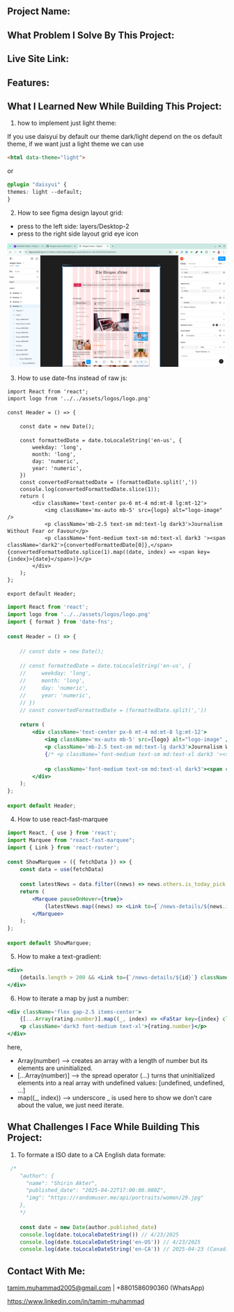 ## Project Name: 

## What Problem I Solve By This Project: 

## Live Site Link: 

## Features:

## What I Learned New While Building This Project: 

1. how to implement just light theme: 

If you use daisyui by default our theme dark/light depend on the os default theme, if we want just a light theme we can use 

```html
<html data-theme="light">
```
or

```css
@plugin "daisyui" {
themes: light --default;
}
```

2. How to see figma design layout grid:  

- press to the left side: layers/Desktop-2
- press to the right side layout grid eye icon

![image](./src//assets/images/readme-images/how-to-see-layout-grid-on-figma.png)


3. How to use date-fns instead of raw js: 

```
import React from 'react';
import logo from '../../assets/logos/logo.png'

const Header = () => {

    const date = new Date();

    const formattedDate = date.toLocaleString('en-us', {
        weekday: 'long',
        month: 'long',
        day: 'numeric',
        year: 'numeric',
    })
    const convertedFormattedDate = (formattedDate.split(','))
    console.log(convertedFormattedDate.slice(1));
    return (
        <div className='text-center px-6 mt-4 md:mt-8 lg:mt-12'>
            <img className='mx-auto mb-5' src={logo} alt="logo-image" />
            <p className='mb-2.5 text-sm md:text-lg dark3'>Journalism Without Fear or Favour</p>
            <p className='font-medium text-sm md:text-xl dark3 '><span className='dark2'>{convertedFormattedDate[0]},</span>{convertedFormattedDate.splice(1).map((date, index) => <span key={index}>{date}</span>)}</p>
        </div>
    );
};

export default Header;
```

```jsx
import React from 'react';
import logo from '../../assets/logos/logo.png'
import { format } from 'date-fns';

const Header = () => {

    // const date = new Date();

    // const formattedDate = date.toLocaleString('en-us', {
    //     weekday: 'long',
    //     month: 'long',
    //     day: 'numeric',
    //     year: 'numeric',
    // })
    // const convertedFormattedDate = (formattedDate.split(','))

    return (
        <div className='text-center px-6 mt-4 md:mt-8 lg:mt-12'>
            <img className='mx-auto mb-5' src={logo} alt="logo-image" />
            <p className='mb-2.5 text-sm md:text-lg dark3'>Journalism Without Fear or Favour</p>
            {/* <p className='font-medium text-sm md:text-xl dark3 '><span className='dark2'>{convertedFormattedDate[0]},</span>{convertedFormattedDate.splice(1).map((date, index) => <span key={index}>{date}</span>)}</p> */}

            <p className='font-medium text-sm md:text-xl dark3'><span className='dark2'>{format(new Date(), "eeee, ")}</span>{format(new Date(), "MMMM dd, yyyy")}</p>
        </div>
    );
};

export default Header;
```

4. How to use react-fast-marquee

```jsx
import React, { use } from 'react';
import Marquee from "react-fast-marquee";
import { Link } from 'react-router';

const ShowMarquee = ({ fetchData }) => {
    const data = use(fetchData)

    const latestNews = data.filter((news) => news.others.is_today_pick === true)
    return (
        <Marquee pauseOnHover={true}>
            {latestNews.map((news) => <Link to={`/news-details/${news.id}`} className='mr-5 cursor-pointer hover:underline' key={news.id}>{news.title}</Link>)}
        </Marquee>
    );
};

export default ShowMarquee;
```

5. How to make a text-gradient: 

```jsx
<div>
    {details.length > 200 && <Link to={`/news-details/${id}`} className='font-medium bg-linear-to-r from-[#FF8C47] to-[#F75B5F] bg-clip-text text-transparent'>Read More</Link>}
</div>
```

6. How to iterate a map by just a number: 

```jsx
<div className='flex gap-2.5 items-center'>
    {[...Array(rating.number)].map((_, index) => <FaStar key={index} className='text-[#FF8C47]' size={24} />)}
    <p className='dark3 font-medium text-xl'>{rating.number}</p>
</div>
```

here, 
- Array(number) --> creates an array with a length of number but its elements are uninitialized. 
- [...Array(number)] --> the spread operator (...) turns that uninitialized elements into a real array with undefined values: [undefined, undefined, ...]
- map((_, index)) --> underscore _ is used here to show we don’t care about the value, we just need iterate.

## What Challenges I Face While Building This Project:

1. To formate a ISO date to a CA English data formate: 

```jsx
 /*
    "author": {
      "name": "Shirin Akter",
      "published_date": "2025-04-22T17:00:00.000Z",
      "img": "https://randomuser.me/api/portraits/women/29.jpg"
    }, 
    */

    const date = new Date(author.published_date)
    console.log(date.toLocaleDateString()) // 4/23/2025
    console.log(date.toLocaleDateString('en-US')) // 4/23/2025
    console.log(date.toLocaleDateString('en-CA')) // 2025-04-23 (Canadian English locale)
```

## Contact With Me: 

tamim.muhammad2005@gmail.com | +8801586090360 (WhatsApp)  

https://www.linkedin.com/in/tamim-muhammad
 